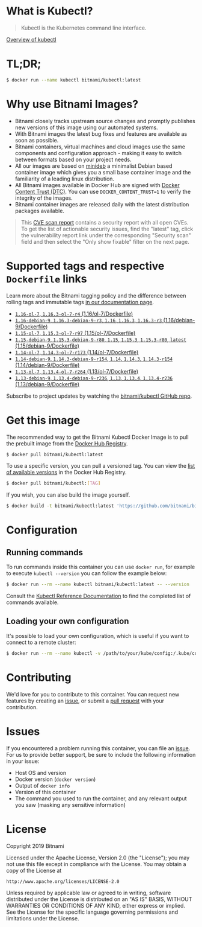 
# What is Kubectl?

> Kubectl is the Kubernetes command line interface.

[Overview of kubectl](https://kubernetes.io/docs/reference/kubectl/overview/)

# TL;DR;

```bash
$ docker run --name kubectl bitnami/kubectl:latest
```

# Why use Bitnami Images?

* Bitnami closely tracks upstream source changes and promptly publishes new versions of this image using our automated systems.
* With Bitnami images the latest bug fixes and features are available as soon as possible.
* Bitnami containers, virtual machines and cloud images use the same components and configuration approach - making it easy to switch between formats based on your project needs.
* All our images are based on [minideb](https://github.com/bitnami/minideb) a minimalist Debian based container image which gives you a small base container image and the familiarity of a leading linux distribution.
* All Bitnami images available in Docker Hub are signed with [Docker Content Trust (DTC)](https://docs.docker.com/engine/security/trust/content_trust/). You can use `DOCKER_CONTENT_TRUST=1` to verify the integrity of the images.
* Bitnami container images are released daily with the latest distribution packages available.


> This [CVE scan report](https://quay.io/repository/bitnami/kubectl?tab=tags) contains a security report with all open CVEs. To get the list of actionable security issues, find the "latest" tag, click the vulnerability report link under the corresponding "Security scan" field and then select the "Only show fixable" filter on the next page.

# Supported tags and respective `Dockerfile` links

Learn more about the Bitnami tagging policy and the difference between rolling tags and immutable tags [in our documentation page](https://docs.bitnami.com/containers/how-to/understand-rolling-tags-containers/).


* [`1.16-ol-7`, `1.16.3-ol-7-r4` (1.16/ol-7/Dockerfile)](https://github.com/bitnami/bitnami-docker-kubectl/blob/1.16.3-ol-7-r4/1.16/ol-7/Dockerfile)
* [`1.16-debian-9`, `1.16.3-debian-9-r3`, `1.16`, `1.16.3`, `1.16.3-r3` (1.16/debian-9/Dockerfile)](https://github.com/bitnami/bitnami-docker-kubectl/blob/1.16.3-debian-9-r3/1.16/debian-9/Dockerfile)
* [`1.15-ol-7`, `1.15.3-ol-7-r97` (1.15/ol-7/Dockerfile)](https://github.com/bitnami/bitnami-docker-kubectl/blob/1.15.3-ol-7-r97/1.15/ol-7/Dockerfile)
* [`1.15-debian-9`, `1.15.3-debian-9-r80`, `1.15`, `1.15.3`, `1.15.3-r80`, `latest` (1.15/debian-9/Dockerfile)](https://github.com/bitnami/bitnami-docker-kubectl/blob/1.15.3-debian-9-r80/1.15/debian-9/Dockerfile)
* [`1.14-ol-7`, `1.14.3-ol-7-r173` (1.14/ol-7/Dockerfile)](https://github.com/bitnami/bitnami-docker-kubectl/blob/1.14.3-ol-7-r173/1.14/ol-7/Dockerfile)
* [`1.14-debian-9`, `1.14.3-debian-9-r154`, `1.14`, `1.14.3`, `1.14.3-r154` (1.14/debian-9/Dockerfile)](https://github.com/bitnami/bitnami-docker-kubectl/blob/1.14.3-debian-9-r154/1.14/debian-9/Dockerfile)
* [`1.13-ol-7`, `1.13.4-ol-7-r264` (1.13/ol-7/Dockerfile)](https://github.com/bitnami/bitnami-docker-kubectl/blob/1.13.4-ol-7-r264/1.13/ol-7/Dockerfile)
* [`1.13-debian-9`, `1.13.4-debian-9-r236`, `1.13`, `1.13.4`, `1.13.4-r236` (1.13/debian-9/Dockerfile)](https://github.com/bitnami/bitnami-docker-kubectl/blob/1.13.4-debian-9-r236/1.13/debian-9/Dockerfile)

Subscribe to project updates by watching the [bitnami/kubectl GitHub repo](https://github.com/bitnami/bitnami-docker-kubectl).

# Get this image

The recommended way to get the Bitnami Kubectl Docker Image is to pull the prebuilt image from the [Docker Hub Registry](https://hub.docker.com/r/bitnami/kubectl).

```bash
$ docker pull bitnami/kubectl:latest
```

To use a specific version, you can pull a versioned tag. You can view the [list of available versions](https://hub.docker.com/r/bitnami/kubectl/tags/) in the Docker Hub Registry.

```bash
$ docker pull bitnami/kubectl:[TAG]
```

If you wish, you can also build the image yourself.

```bash
$ docker build -t bitnami/kubectl:latest 'https://github.com/bitnami/bitnami-docker-kubectl.git#master:1.15/debian-9'
```

# Configuration

## Running commands

To run commands inside this container you can use `docker run`, for example to execute `kubectl --version` you can follow the example below:

```bash
$ docker run --rm --name kubectl bitnami/kubectl:latest -- --version
```

Consult the [Kubectl Reference Documentation](https://kubernetes.io/docs/reference/generated/kubectl/kubectl-commands) to find the completed list of commands available.

## Loading your own configuration

It's possible to load your own configuration, which is useful if you want to connect to a remote cluster:

```bash
$ docker run --rm --name kubectl -v /path/to/your/kube/config:/.kube/config bitnami/kubectl:latest
```

# Contributing

We'd love for you to contribute to this container. You can request new features by creating an [issue](https://github.com/bitnami/bitnami-docker-kubectl/issues), or submit a [pull request](https://github.com/bitnami/bitnami-docker-kubectl/pulls) with your contribution.

# Issues

If you encountered a problem running this container, you can file an [issue](https://github.com/bitnami/bitnami-docker-kubectl/issues). For us to provide better support, be sure to include the following information in your issue:

- Host OS and version
- Docker version (`docker version`)
- Output of `docker info`
- Version of this container
- The command you used to run the container, and any relevant output you saw (masking any sensitive information)

# License

Copyright 2019 Bitnami

Licensed under the Apache License, Version 2.0 (the "License");
you may not use this file except in compliance with the License.
You may obtain a copy of the License at

    http://www.apache.org/licenses/LICENSE-2.0

Unless required by applicable law or agreed to in writing, software
distributed under the License is distributed on an "AS IS" BASIS,
WITHOUT WARRANTIES OR CONDITIONS OF ANY KIND, either express or implied.
See the License for the specific language governing permissions and
limitations under the License.
